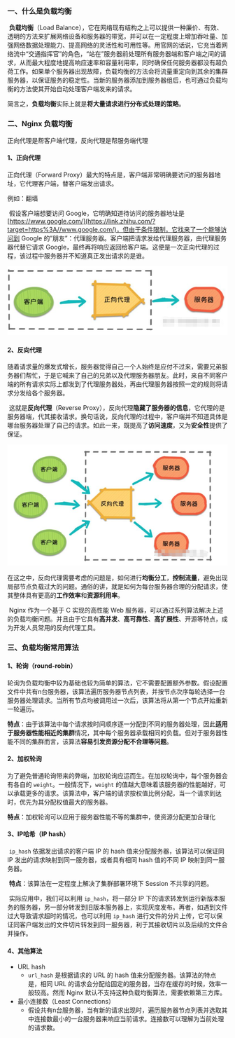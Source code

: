 ### 一、什么是负载均衡

​		**负载均衡**（Load Balance），它在网络现有结构之上可以提供一种廉价、有效、透明的方法来扩展网络设备和服务器的带宽，并可以在一定程度上增加吞吐量、加强网络数据处理能力、提高网络的灵活性和可用性等。用官网的话说，它充当着网络流中“交通指挥官”的角色，“站在”服务器前处理所有服务器端和客户端之间的请求，从而最大程度地提高响应速率和容量利用率，同时确保任何服务器都没有超负荷工作。如果单个服务器出现故障，负载均衡的方法会将流量重定向到其余的集群服务器，以保证服务的稳定性。当新的服务器添加到服务器组后，也可通过负载均衡的方法使其开始自动处理客户端发来的请求。

​		简言之，**负载均衡**实际上就是**将大量请求进行分布式处理的策略**。



### 二、Nginx 负载均衡

正向代理是帮客户端代理，反向代理是帮服务端代理

#### 1、正向代理

正向代理（Forward Proxy）最大的特点是，客户端非常明确要访问的服务器地址，它代理客户端，替客户端发出请求。

例如：翻墙

​		假设客户端想要访问 Google，它明确知道待访问的服务器地址是 [https://www.google.com/](https://link.zhihu.com/?target=https%3A//www.google.com/)，但由于条件限制，它找来了一个能够访问到 Google 的”朋友”：代理服务器。客户端把请求发给代理服务器，由代理服务器代替它请求 Google，最终再将响应返回给客户端。这便是一次正向代理的过程，该过程中服务器并不知道真正发出请求的是谁。

![](../assets/微信图片_20210729152430.png)



#### 2、反向代理

​		随着请求量的爆发式增长，服务器觉得自己一个人始终是应付不过来，需要兄弟服务器们帮忙，于是它喊来了自己的兄弟以及代理服务器朋友。此时，来自不同客户端的所有请求实际上都发到了代理服务器处，再由代理服务器按照一定的规则将请求分发给各个服务器。

​		这就是**反向代理**（Reverse Proxy），反向代理**隐藏了服务器的信息**，它代理的是服务器端，代其接收请求。换句话说，反向代理的过程中，客户端并不知道具体是哪台服务器处理了自己的请求。如此一来，既提高了**访问速度**，又为**安全性**提供了保证。

![](../assets/微信图片_20210729152523.png)

​		在这之中，反向代理需要考虑的问题是，如何进行**均衡分工**，**控制流量**，避免出现局部节点负载过大的问题。通俗的讲，就是如何为每台服务器合理的分配请求，使其整体具有更高的**工作效率**和**资源利用率**。

​		Nginx 作为一个基于 C 实现的高性能 Web 服务器，可以通过系列算法解决上述的负载均衡问题。并且由于它具有**高并发**、**高可靠性**、**高扩展性**、开源等特点，成为开发人员常用的反向代理工具。



### 三、负载均衡常用算法

#### 1、轮询（round-robin）

​		轮询为负载均衡中较为基础也较为简单的算法，它不需要配置额外参数。假设配置文件中共有n台服务器，该算法遍历服务器节点列表，并按节点次序每轮选择一台服务器处理请求。当所有节点均被调用过一次后，该算法将从第一个节点开始重新一轮遍历。

​		**特点**：由于该算法中每个请求按时间顺序逐一分配到不同的服务器处理，因此**适用于服务器性能相近的集群**情况，其中每个服务器承载相同的负载。但对于服务器性能不同的集群而言，该算法**容易引发资源分配不合理等问题**。



#### 2、加权轮询

​		为了避免普通轮询带来的弊端，加权轮询应运而生。在加权轮询中，每个服务器会有各自的 `weight`。一般情况下，`weight` 的值越大意味着该服务器的性能越好，可以承载更多的请求。该算法中，客户端的请求按权值比例分配，当一个请求到达时，优先为其分配权值最大的服务器。

​		**特点**：加权轮询可以应用于服务器性能不等的集群中，使资源分配更加合理化



#### 3、IP哈希（IP hash）

​		`ip_hash` 依据发出请求的客户端 IP 的 hash 值来分配服务器，该算法可以保证同 IP 发出的请求映射到同一服务器，或者具有相同 hash 值的不同 IP 映射到同一服务器。

​		**特点**：该算法在一定程度上解决了集群部署环境下 Session 不共享的问题。

​		实际应用中，我们可以利用 `ip_hash`，将一部分 IP 下的请求转发到运行新版本服务的服务器，另一部分转发到旧版本服务器上，实现灰度发布。再者，如遇到文件过大导致请求超时的情况，也可以利用 `ip_hash` 进行文件的分片上传，它可以保证同客户端发出的文件切片转发到同一服务器，利于其接收切片以及后续的文件合并操作。



#### 4、其他算法

- URL hash
  - `url_hash` 是根据请求的 URL 的 hash 值来分配服务器。该算法的特点是，相同 URL 的请求会分配给固定的服务器，当存在缓存的时候，效率一般较高。然而 Nginx 默认不支持这种负载均衡算法，需要依赖第三方库。
- 最小连接数（Least Connections）
  - 假设共有n台服务器，当有新的请求出现时，遍历服务器节点列表并选取其中连接数最小的一台服务器来响应当前请求。连接数可以理解为当前处理的请求数。



























